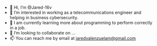 - 👋 Hi, I’m @Jared-16v
- 👀 I’m interested in working as a telecommunications engineer and helping in business cybersecurity.
- 🌱 I am currently learning more about programming to perform correctly in a job.
- 💞️ I’m looking to collaborate on ...
- 📫 You can reach me by email at jaredvalenzuelam@gmail.com

<!---
Jared-16v/Jared-16v is a ✨ special ✨ repository because its `README.md` (this file) appears on your GitHub profile.
You can click the Preview link to take a look at your changes.
--->
